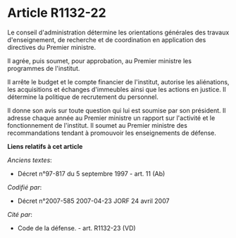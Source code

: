 # Article R1132-22

Le conseil d'administration détermine les orientations générales des travaux d'enseignement, de recherche et de coordination
en application des directives du Premier ministre.

Il agrée, puis soumet, pour approbation, au Premier ministre les programmes de l'institut.

Il arrête le budget et le compte financier de l'institut, autorise les aliénations, les acquisitions et échanges d'immeubles
ainsi que les actions en justice. Il détermine la politique de recrutement du personnel.

Il donne son avis sur toute question qui lui est soumise par son président. Il adresse chaque année au Premier ministre un
rapport sur l'activité et le fonctionnement de l'institut. Il soumet au Premier ministre des recommandations tendant à
promouvoir les enseignements de défense.

**Liens relatifs à cet article**

_Anciens textes_:

  - Décret n°97-817 du 5 septembre 1997 - art. 11 (Ab)

_Codifié par_:

  - Décret n°2007-585 2007-04-23 JORF 24 avril 2007

_Cité par_:

  - Code de la défense. - art. R1132-23 (VD)
